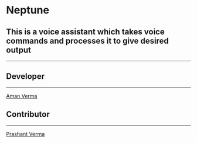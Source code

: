 # Neptune

## This is a voice assistant which takes voice commands and processes it to give desired output

----

## Developer 

----
[Aman Verma](https://github.com/Aman-Verma-28)

## Contributor 
---
[Prashant Verma](github.com/prashant-2906)